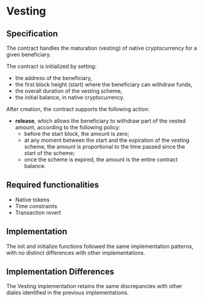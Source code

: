 # Vesting

## Specification

The contract handles the maturation (vesting) of native cryptocurrency for a given beneficiary. 

The contract is initialized by setting: 
- the address of the beneficiary,
- the first block height (start) where the beneficiary can withdraw funds,
- the overall duration of the vesting scheme,
- the initial balance, in native cryptocurrency.
 
After creation, the contract supports the following action:
- **release**, which allows the beneficiary to withdraw part of the vested amount, according to the following policy:
  - before the start block, the amount is zero;
  - at any moment between the start and the expiration of the vesting scheme, the amount is proportional to the time passed since the start of the scheme; 
  - once the scheme is expired, the amount is the entire contract balance. 

## Required functionalities

- Native tokens
- Time constraints
- Transaction revert

## Implementation

The init and initialize functions followed the same implementation patterns, with no distinct differences with other implementations.

## Implementation Differences

The Vesting implementation retains the same discrepancies with other diales identified in the previous implementations.
